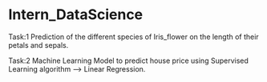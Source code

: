 # Intern_DataScience

Task:1
Prediction of the different species of Iris_flower on the length of their petals and sepals.

Task:2
Machine Learning Model to predict house price using Supervised Learning algorithm --> Linear Regression.
